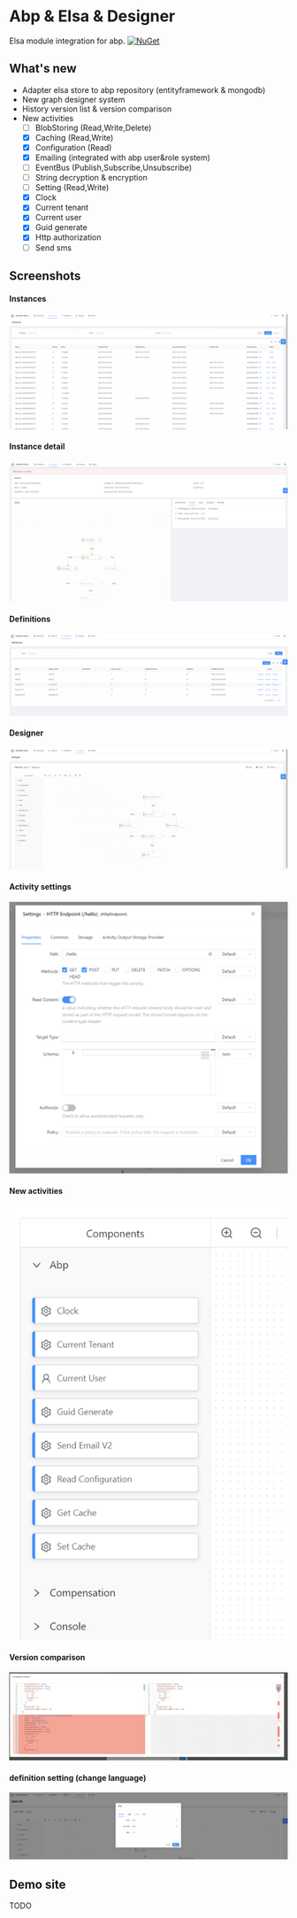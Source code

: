 # Abp & Elsa & Designer

Elsa module integration for abp. [![NuGet](https://img.shields.io/nuget/v/Passingwind.Abp.ElsaModule.Domain?style=flat-square)](https://www.nuget.org/packages?q=Passingwind.Abp.ElsaModule)

## What's new

- Adapter elsa store to abp repository (entityframework & mongodb)
- New graph designer system 
- History version list & version comparison
- New activities
  - [ ] BlobStoring (Read,Write,Delete)
  - [x] Caching (Read,Write)
  - [x] Configuration (Read)
  - [x] Emailing (integrated with abp user&role system)
  - [ ] EventBus (Publish,Subscribe,Unsubscribe)
  - [ ] String decryption & encryption
  - [ ] Setting (Read,Write)
  - [x] Clock
  - [x] Current tenant
  - [x] Current user
  - [x] Guid generate
  - [x] Http authorization
  - [ ] Send sms

## Screenshots

#### Instances
![](./docs/screenshots/1.png)

#### Instance detail
![](./docs/screenshots/8.png)

#### Definitions
![](./docs/screenshots/2.png)

#### Designer
![](./docs/screenshots/3.png)

#### Activity settings
![](./docs/screenshots/4.png)

#### New activities
![](./docs/screenshots/5.png)

#### Version comparison
![](./docs/screenshots/6.png)

#### definition setting (change language)
![](./docs/screenshots/7.png)

## Demo site

TODO
